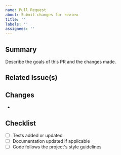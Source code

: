 ```yaml
---
name: Pull Request
about: Submit changes for review
title: ''
labels: ''
assignees: ''
---
```


## Summary
Describe the goals of this PR and the changes made.

## Related Issue(s)
<!-- List related issues. Use closing keywords if appropriate. -->

## Changes
- 

## Checklist
- [ ] Tests added or updated
- [ ] Documentation updated if applicable
- [ ] Code follows the project's style guidelines
